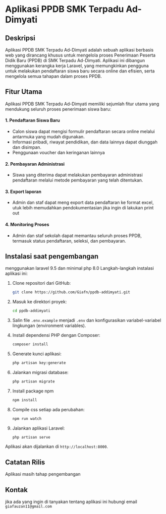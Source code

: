 # Aplikasi PPDB SMK Terpadu Ad-Dimyati

## Deskripsi
Aplikasi PPDB SMK Terpadu Ad-Dimyati adalah sebuah aplikasi berbasis web yang dirancang khusus untuk mengelola proses Penerimaan Peserta Didik Baru (PPDB) di SMK Terpadu Ad-Dimyati. Aplikasi ini dibangun menggunakan kerangka kerja Laravel, yang memungkinkan pengguna untuk melakukan pendaftaran siswa baru secara online dan efisien, serta mengelola semua tahapan dalam proses PPDB.

## Fitur Utama
Aplikasi PPDB SMK Terpadu Ad-Dimyati memiliki sejumlah fitur utama yang mendukung seluruh proses penerimaan siswa baru:
#### 1. Pendaftaran Siswa Baru 
- Calon siswa dapat mengisi formulir pendaftaran secara online melalui antarmuka yang mudah digunakan.
- Informasi pribadi, riwayat pendidikan, dan data lainnya dapat diunggah dan disimpan.
- Penggunaan voucher dan keringanan lainnya

#### 2. Pembayaran Administrasi
- Siswa yang diterima dapat melakukan pembayaran administrasi pendaftaran melalui metode pembayaran yang telah ditentukan.

#### 3. Export laporan
- Admin dan staf dapat meng export data pendaftaran ke format excel, utuk lebih memudahkan pendokumentasian jika ingin di lakukan print out

#### 4. Monitoring Proses
- Admin dan staf sekolah dapat memantau seluruh proses PPDB, termasuk status pendaftaran, seleksi, dan pembayaran.

## Instalasi saat pengembangan
menggunakan laravel 9.5 dan minimal php 8.0
Langkah-langkah instalasi aplikasi ini:

1. Clone repositori dari GitHub:

   ```bash
   git clone https://github.com/Giafn/ppdb-addimyati.git
   ```

2. Masuk ke direktori proyek:

   ```bash
   cd ppdb-addimyati
   ```

3. Salin file `.env.example` menjadi `.env` dan konfigurasikan variabel-variabel lingkungan (environment variables).

4. Install dependensi PHP dengan Composer:

   ```bash
   composer install
   ```

5. Generate kunci aplikasi:

   ```bash
   php artisan key:generate
   ```

6. Jalankan migrasi database:

   ```bash
   php artisan migrate
   ```
7. Install package npm

   ```bash
   npm install
   ```
8. Compile css setiap ada perubahan:

   ```bash
   npm run watch
   ```
   
9. Jalankan aplikasi Laravel:

   ```bash
   php artisan serve
   ```

Aplikasi akan dijalankan di `http://localhost:8000`.


## Catatan Rilis
Aplikasi masih tahap pengembangan

## Kontak
jika ada yang ingin di tanyakan tentang aplikasi ini hubungi email `giafauzan11@gmail.com`
